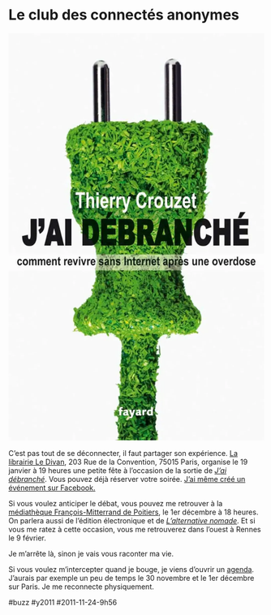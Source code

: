# Le club des connectés anonymes

![J'ai débranché](_i/unplug1024.webp)

C’est pas tout de se déconnecter, il faut partager son expérience. [La librairie Le Divan](http://www.librairie-ledivan.com/librairie.php), 203 Rue de la Convention, 75015 Paris, organise le 19 janvier à 19 heures une petite fête à l’occasion de la sortie de *[J’ai débranché](../../page/jai-debranche)*. Vous pouvez déjà réserver votre soirée. [J’ai même créé un événement sur Facebook.](http://www.facebook.com/events/193875637363586/)

Si vous voulez anticiper le débat, vous pouvez me retrouver à la [médiathèque François-Mitterrand de Poitiers](http://lepetiteconomiste.com/L-impact-du-numerique-dans-nos-3160), le 1er décembre à 18 heures. On parlera aussi de l’édition électronique et de *[L’alternative nomade](../../books/alternative-nomade.md)*. Et si vous me ratez à cette occasion, vous me retrouverez dans l’ouest à Rennes le 9 février.

Je m’arrête là, sinon je vais vous raconter ma vie.

Si vous voulez m’intercepter quand je bouge, je viens d’ouvrir un [agenda](../../page/agenda). J’aurais par exemple un peu de temps le 30 novembre et le 1er décembre sur Paris. Je me reconnecte physiquement.

#buzz #y2011 #2011-11-24-9h56
